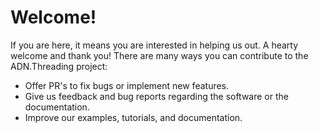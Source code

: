 # Welcome!

If you are here, it means you are interested in helping us out. A hearty welcome and thank you! There are many ways you can contribute to the ADN.Threading project:

* Offer PR's to fix bugs or implement new features.
* Give us feedback and bug reports regarding the software or the documentation.
* Improve our examples, tutorials, and documentation.
